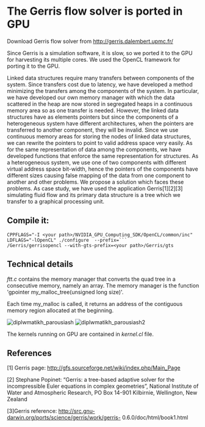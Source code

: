 # The Gerris flow solver is ported in GPU

Download Gerris flow solver
from http://gerris.dalembert.upmc.fr/ 

Since Gerris is a simulation software, it is slow, so we ported it to the GPU for harvesting its multiple cores.
We used the OpenCL framework for porting it to the GPU.

Linked data structures require many transfers between components
of the system. Since transfers cost due to latency, we have developed
a method minimizing the transfers among the components of the
system. In particular, we have developed our own memory manager
with which the data scattered in the heap are now stored in
segregated heaps in a continuous memory area so as one transfer is
needed. However, the linked data structures have as elements pointers
but since the components of a heterogeneous system have different
architectures, when the pointers are transferred to another
component, they will be invalid. Since we use continuous memory areas for storing the nodes of linked data structures, we can rewrite the
pointers to point to valid address space very easily. As for the same
representation of data among the components, we have developed
functions that enforce the same representation for structures. As
a heterogeneous system, we use one of two components with different
virtual address space bit-width, hence the pointers of the components
have different sizes causing false mapping of the data from one
component to another and other problems. We propose a solution
which faces these problems. As case study, we have used the application Gerris[1][2][3]
simulating fluid flow and its primary data structure is a tree which we
transfer to a graphical processing unit.

## Compile it:
 ```
CPPFLAGS="-I <your path>/NVIDIA_GPU_Computing_SDK/OpenCL/common/inc" LDFLAGS="-lOpenCL" ./configure  --prefix=```
/Gerris/gerrisopencl --with-gts-prefix=<your path>/Gerris/gts
```




## Technical details
 

 _ftt.c_ contains the memory manager that converts the quad tree in a consecutive memory, namely an array.
 The memory manager is the function 'gpointer my_malloc_tree(unsigned long size)'.

 Each time my_malloc is called, it returns an address of the contiguous memory region allocated at the beginning.
 

![diplwmatikh_parousiash](https://github.com/zoevas/Gerris_Memory_Manager/assets/85183528/3e4bc30b-a3e3-48ed-9fa9-2020b5e35be6)
![diplwmatikh_parousiash2](https://github.com/zoevas/Gerris_Memory_Manager/assets/85183528/0c7df5db-5756-438a-8c4f-b4c757be6c8e)

The kernels running on GPU are contained in _kernel.cl_ file.

## References
[1] Gerris page: http://gfs.sourceforge.net/wiki/index.php/Main_Page

[2] Stephane Popinet: “Gerris: a tree-based adaptive solver for the
incompressible Euler equations in complex geometries”, National
Institute of Water and Atmospheric Research, PO Box 14-901 Kilbirnie,
Wellington, New Zealand

[3]Gerris reference: http://src.gnu-darwin.org/ports/science/gerris/work/gerris-
0.6.0/doc/html/book1.html
